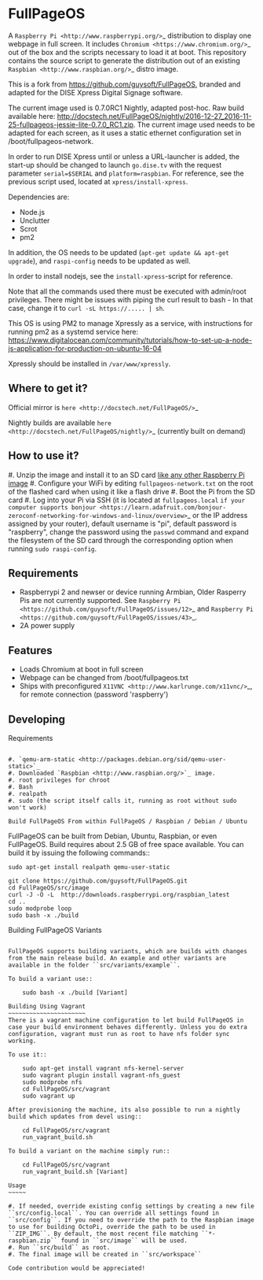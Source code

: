 FullPageOS
==========

A `Raspberry Pi <http://www.raspberrypi.org/>`_ distribution to display one webpage in full screen. It includes `Chromium <https://www.chromium.org/>`_ out of the box and the scripts necessary to load it at boot.
This repository contains the source script to generate the distribution out of an existing `Raspbian <http://www.raspbian.org/>`_ distro image.

This is a fork from https://github.com/guysoft/FullPageOS, branded and adapted for the DISE Xpress Digital Signage software.

The current image used is 0.7.0RC1 Nightly, adapted post-hoc. Raw build available here: http://docstech.net/FullPageOS/nightly/2016-12-27_2016-11-25-fullpageos-jessie-lite-0.7.0_RC1.zip.
The current image used needs to be adapted for each screen, as it uses a static ethernet configuration set in /boot/fullpageos-network.

In order to run DISE Xpress until or unless a URL-launcher is added, the start-up should be changed to launch
`go.dise.tv` with the request parameter `serial=$SERIAL` and `platform=raspbian`. For reference, see the previous
script used, located at `xpress/install-xpress`.

Dependencies are:
- Node.js
- Unclutter
- Scrot
- pm2

In addition, the OS needs to be updated (`apt-get update && apt-get upgrade`), and `raspi-config` needs to be updated as well.

In order to install nodejs, see the `install-xpress`-script for reference.

Note that all the commands used there must
be executed with admin/root privileges. There might be issues with piping the curl result to bash - In that case,
change it to `curl -sL https://..... | sh`.

This OS is using PM2 to manage Xpressly as a service, with instructions for running pm2 as a systemd service here: https://www.digitalocean.com/community/tutorials/how-to-set-up-a-node-js-application-for-production-on-ubuntu-16-04

Xpressly should be installed in `/var/www/xpressly`.

Where to get it?
----------------

Official mirror is `here <http://docstech.net/FullPageOS/>`_

Nightly builds are available `here <http://docstech.net/FullPageOS/nightly/>`_ (currently built on demand)

How to use it?
--------------

#. Unzip the image and install it to an SD card  [like any other Raspberry Pi image](https://www.raspberrypi.org/documentation/installation/installing-images/README.md)
#. Configure your WiFi by editing ``fullpageos-network.txt`` on the root of the flashed card when using it like a flash drive
#. Boot the Pi from the SD card
#. Log into your Pi via SSH (it is located at ``fullpageos.local`` `if your computer supports bonjour <https://learn.adafruit.com/bonjour-zeroconf-networking-for-windows-and-linux/overview>`_ or the IP address assigned by your router), default username is "pi", default password is "raspberry", change the password using the ``passwd`` command and expand the filesystem of the SD card through the corresponding option when running ``sudo raspi-config``.

Requirements
------------
* Raspberrypi 2 and newser or device running Armbian, Older Rasperry Pis are not currently supported.  See `Raspberry Pi <https://github.com/guysoft/FullPageOS/issues/12>`_ and `Raspberry Pi <https://github.com/guysoft/FullPageOS/issues/43>`_.
* 2A power supply


Features
--------

* Loads Chromium at boot in full screen
* Webpage can be changed from /boot/fullpageos.txt
* Ships with preconfigured `X11VNC <http://www.karlrunge.com/x11vnc/>`_, for remote connection (password 'raspberry')

Developing
----------

Requirements
~~~~~~~~~~~~

#. `qemu-arm-static <http://packages.debian.org/sid/qemu-user-static>`_
#. Downloaded `Raspbian <http://www.raspbian.org/>`_ image.
#. root privileges for chroot
#. Bash
#. realpath
#. sudo (the script itself calls it, running as root without sudo won't work)

Build FullPageOS From within FullPageOS / Raspbian / Debian / Ubuntu
~~~~~~~~~~~~~~~~~~~~~~~~~~~~~~~~~~~~~~~~~~~~~~~~~~~~~~~~~~~~

FullPageOS can be built from Debian, Ubuntu, Raspbian, or even FullPageOS.
Build requires about 2.5 GB of free space available.
You can build it by issuing the following commands::

    sudo apt-get install realpath qemu-user-static

    git clone https://github.com/guysoft/FullPageOS.git
    cd FullPageOS/src/image
    curl -J -O -L  http://downloads.raspberrypi.org/raspbian_latest
    cd ..
    sudo modprobe loop
    sudo bash -x ./build

Building FullPageOS Variants
~~~~~~~~~~~~~~~~~~~~~~~~

FullPageOS supports building variants, which are builds with changes from the main release build. An example and other variants are available in the folder ``src/variants/example``.

To build a variant use::

    sudo bash -x ./build [Variant]

Building Using Vagrant
~~~~~~~~~~~~~~~~~~~~~~
There is a vagrant machine configuration to let build FullPageOS in case your build environment behaves differently. Unless you do extra configuration, vagrant must run as root to have nfs folder sync working.

To use it::

    sudo apt-get install vagrant nfs-kernel-server
    sudo vagrant plugin install vagrant-nfs_guest
    sudo modprobe nfs
    cd FullPageOS/src/vagrant
    sudo vagrant up

After provisioning the machine, its also possible to run a nightly build which updates from devel using::

    cd FullPageOS/src/vagrant
    run_vagrant_build.sh

To build a variant on the machine simply run::

    cd FullPageOS/src/vagrant
    run_vagrant_build.sh [Variant]

Usage
~~~~~

#. If needed, override existing config settings by creating a new file ``src/config.local``. You can override all settings found in ``src/config``. If you need to override the path to the Raspbian image to use for building OctoPi, override the path to be used in ``ZIP_IMG``. By default, the most recent file matching ``*-raspbian.zip`` found in ``src/image`` will be used.
#. Run ``src/build`` as root.
#. The final image will be created in ``src/workspace``

Code contribution would be appreciated!
